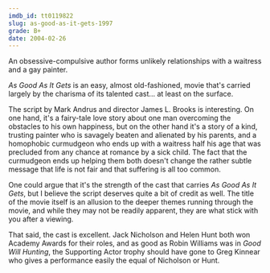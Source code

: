 ```yaml
---
imdb_id: tt0119822
slug: as-good-as-it-gets-1997
grade: B+
date: 2004-02-26
---
```


An obsessive-compulsive author forms unlikely relationships with a waitress and a gay painter.

_As Good As It Gets_ is an easy, almost old-fashioned, movie that's carried largely by the charisma of its talented cast... at least on the surface.

The script by Mark Andrus and director James L. Brooks is interesting. On one hand, it's a fairy-tale love story about one man overcoming the obstacles to his own happiness, but on the other hand it's a story of a kind, trusting painter who is savagely beaten and alienated by his parents, and a homophobic curmudgeon who ends up with a waitress half his age that was precluded from any chance at romance by a sick child. The fact that the curmudgeon ends up helping them both doesn't change the rather subtle message that life is not fair and that suffering is all too common.

One could argue that it's the strength of the cast that carries _As Good As It Gets_, but I believe the script deserves quite a bit of credit as well. The title of the movie itself is an allusion to the deeper themes running through the movie, and while they may not be readily apparent, they are what stick with you after a viewing.

That said, the cast is excellent. Jack Nicholson and Helen Hunt both won Academy Awards for their roles, and as good as Robin Williams was in <span data-imdb-id="tt0119217">_Good Will Hunting_</span>, the Supporting Actor trophy should have gone to Greg Kinnear who gives a performance easily the equal of Nicholson or Hunt.

